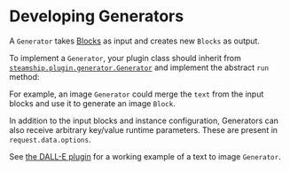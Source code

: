 <a id="developinggenerators"></a>

# Developing Generators

A `Generator` takes [Blocks](../../data/blocks.md#blocks) as input and creates new `Blocks` as output.

To implement a `Generator`, your plugin class should inherit from [`steamship.plugin.generator.Generator`](../../api-reference/steamship.plugin.md#steamship.plugin.generator.Generator)
and implement the abstract `run` method:

For example, an image `Generator` could merge the `text` from the input blocks and use it to generate an image `Block`.

In addition to the input blocks and instance configuration, Generators can also receive
arbitrary key/value runtime parameters.  These are present in `request.data.options`.

See [the DALL-E plugin](https://github.com/steamship-plugins/dall-e) for a working example of a text to image `Generator`.

